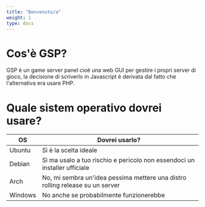```yaml
---
title: "Benvenuto/a"
weight: 1
type: docs
---
```


# Cos'è GSP?
GSP è un game server panel cioè una web GUI per gestire i propri server di gioco, la decisione di scriverlo in Javascript è derivata dal fatto che l'alternativa era usare PHP.

# Quale sistem operativo dovrei usare?
| OS      | Dovrei usarlo?                                                                |
|---------|-------------------------------------------------------------------------------|
| Ubuntu  | Sì è la scelta ideale                                                         |
| Debian  | Sì ma usalo a tuo rischio e pericolo non essendoci un installer ufficiale     |
| Arch    | No, mi sembra un'idea pessima mettere una distro rolling release su un server |
| Windows | No anche se probabilmente funzionerebbe                                       |

